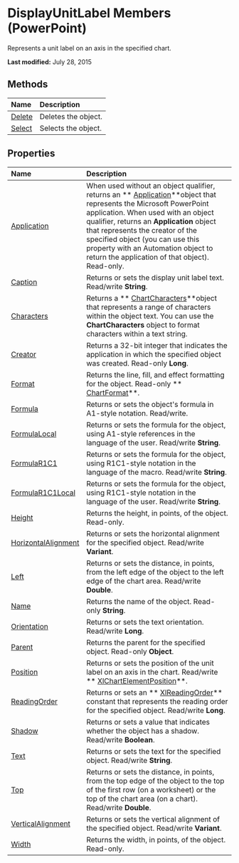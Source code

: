 
# DisplayUnitLabel Members (PowerPoint)
Represents a unit label on an axis in the specified chart.

 **Last modified:** July 28, 2015


## Methods



|**Name**|**Description**|
|:-----|:-----|
| [Delete](a868d1d4-550d-9ad7-075c-aa85e265205c.md)|Deletes the object.|
| [Select](57d04445-065f-99eb-5333-724ce3285e6b.md)|Selects the object.|

## Properties



|**Name**|**Description**|
|:-----|:-----|
| [Application](9eff9f36-77ec-d3e0-5258-7ed34920f978.md)|When used without an object qualifier, returns an  ** [Application](978c2b99-4271-b953-4283-73b5f3d96f41.md)**object that represents the Microsoft PowerPoint application. When used with an object qualifier, returns an  **Application** object that represents the creator of the specified object (you can use this property with an Automation object to return the application of that object). Read-only.|
| [Caption](ac560738-7ab5-3b5c-92b6-c46c1f28e483.md)|Returns or sets the display unit label text. Read/write  **String**.|
| [Characters](58a26e5b-3526-7eb9-f9c6-a6d83708bad8.md)|Returns a  ** [ChartCharacters](2f659f71-f277-dab4-f2bd-631c7a2424de.md)**object that represents a range of characters within the object text. You can use the  **ChartCharacters** object to format characters within a text string.|
| [Creator](02484df7-ea84-df3a-9bee-70cb8d2f8d58.md)|Returns a 32-bit integer that indicates the application in which the specified object was created. Read-only  **Long**.|
| [Format](3aad21a1-8b90-13b7-9bd7-1ed3d048ac6d.md)|Returns the line, fill, and effect formatting for the object. Read-only  ** [ChartFormat](bba095c6-2abf-eb14-10d4-35686c06941c.md)**.|
| [Formula](b88de77e-382a-0030-633b-63067ea65ed3.md)|Returns or sets the object's formula in A1-style notation. Read/write.|
| [FormulaLocal](5fea8bc4-0332-f7cd-c5d4-548680d2b31f.md)|Returns or sets the formula for the object, using A1-style references in the language of the user. Read/write  **String**.|
| [FormulaR1C1](e0f17420-080f-6632-3898-df0c5c7693f8.md)|Returns or sets the formula for the object, using R1C1-style notation in the language of the macro. Read/write  **String**.|
| [FormulaR1C1Local](412bd39c-ee0c-427d-03ed-3dba8a7bb36e.md)|Returns or sets the formula for the object, using R1C1-style notation in the language of the user. Read/write  **String**.|
| [Height](905ae88a-9610-d438-0547-64e859cd5e42.md)|Returns the height, in points, of the object. Read-only.|
| [HorizontalAlignment](1ea8341b-b718-e5f7-5f32-20b833d600ac.md)|Returns or sets the horizontal alignment for the specified object. Read/write  **Variant**.|
| [Left](f5b6c9af-b95b-1cab-9e79-4a8e79c8b1c0.md)|Returns or sets the distance, in points, from the left edge of the object to the left edge of the chart area. Read/write  **Double**.|
| [Name](98a132cb-8543-cbf5-7ebb-2656c00ce0a5.md)|Returns the name of the object. Read-only  **String**.|
| [Orientation](e6352968-78db-ef25-6eae-a9eb571576ad.md)|Returns or sets the text orientation. Read/write  **Long**.|
| [Parent](a766bd3f-e031-18ae-8b7b-9d38da33f611.md)|Returns the parent for the specified object. Read-only  **Object**.|
| [Position](edb4dbd3-9b6b-5cb9-2167-60aed00ad4ed.md)|Returns or sets the position of the unit label on an axis in the chart. Read/write  ** [XlChartElementPosition](9d383293-0cf7-d3ec-28c9-97b100546fec.md)**.|
| [ReadingOrder](e083332c-eadb-c09f-29e6-fde7f71ba700.md)|Returns or sets an  ** [XlReadingOrder](38062197-37e0-f116-f7fb-d6ebeba2ff12.md)** constant that represents the reading order for the specified object. Read/write **Long**.|
| [Shadow](99be31f5-fb42-f39a-0a4c-199f1b9d5992.md)|Returns or sets a value that indicates whether the object has a shadow. Read/write  **Boolean**.|
| [Text](5870ac81-bb52-9af8-3b10-acb428ea8c58.md)|Returns or sets the text for the specified object. Read/write  **String**.|
| [Top](02434828-0000-1744-cb06-9cfa3968cd00.md)|Returns or sets the distance, in points, from the top edge of the object to the top of the first row (on a worksheet) or the top of the chart area (on a chart). Read/write  **Double**.|
| [VerticalAlignment](247def05-2d24-c0aa-a3b6-0e2b548ee10e.md)|Returns or sets the vertical alignment of the specified object. Read/write  **Variant**.|
| [Width](cb15846f-8f57-fc85-d2e7-babc27844357.md)|Returns the width, in points, of the object. Read-only.|
